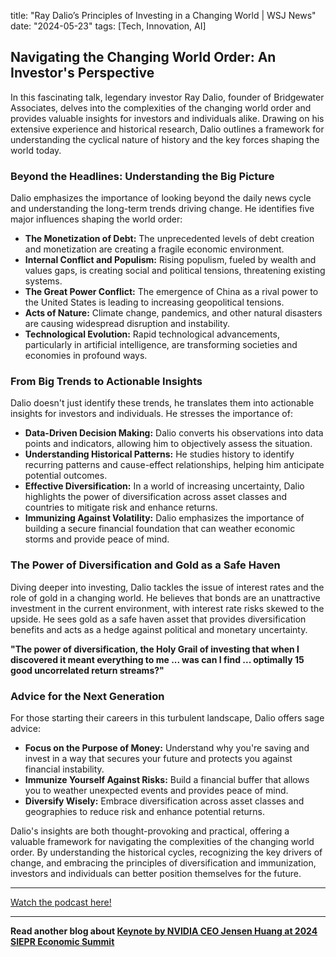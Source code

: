 

title: "Ray Dalio’s Principles of Investing in a Changing World | WSJ News"
date: "2024-05-23"
tags: [Tech, Innovation, AI]


## Navigating the Changing World Order: An Investor's Perspective

In this fascinating talk, legendary investor Ray Dalio, founder of Bridgewater Associates, delves into the complexities of the changing world order and provides valuable insights for investors and individuals alike. Drawing on his extensive experience and historical research, Dalio outlines a framework for understanding the cyclical nature of history and the key forces shaping the world today.

### Beyond the Headlines: Understanding the Big Picture

Dalio emphasizes the importance of looking beyond the daily news cycle and understanding the long-term trends driving change. He identifies five major influences shaping the world order:

* **The Monetization of Debt:** The unprecedented levels of debt creation and monetization are creating a fragile economic environment.
* **Internal Conflict and Populism:** Rising populism, fueled by wealth and values gaps, is creating social and political tensions, threatening existing systems.
* **The Great Power Conflict:** The emergence of China as a rival power to the United States is leading to increasing geopolitical tensions.
* **Acts of Nature:** Climate change, pandemics, and other natural disasters are causing widespread disruption and instability.
* **Technological Evolution:** Rapid technological advancements, particularly in artificial intelligence, are transforming societies and economies in profound ways.

### From Big Trends to Actionable Insights

Dalio doesn't just identify these trends, he translates them into actionable insights for investors and individuals. He stresses the importance of:

* **Data-Driven Decision Making:** Dalio converts his observations into data points and indicators, allowing him to objectively assess the situation.
* **Understanding Historical Patterns:** He studies history to identify recurring patterns and cause-effect relationships, helping him anticipate potential outcomes.
* **Effective Diversification:** In a world of increasing uncertainty, Dalio highlights the power of diversification across asset classes and countries to mitigate risk and enhance returns.
* **Immunizing Against Volatility:** Dalio emphasizes the importance of building a secure financial foundation that can weather economic storms and provide peace of mind.

### The Power of Diversification and Gold as a Safe Haven

Diving deeper into investing, Dalio tackles the issue of interest rates and the role of gold in a changing world. He believes that bonds are an unattractive investment in the current environment, with interest rate risks skewed to the upside. He sees gold as a safe haven asset that provides diversification benefits and acts as a hedge against political and monetary uncertainty. 

**"The power of diversification, the Holy Grail of investing that when I discovered it meant everything to me ... was can I find ... optimally 15 good uncorrelated return streams?"**

### Advice for the Next Generation

For those starting their careers in this turbulent landscape, Dalio offers sage advice:

* **Focus on the Purpose of Money:** Understand why you're saving and invest in a way that secures your future and protects you against financial instability.
* **Immunize Yourself Against Risks:** Build a financial buffer that allows you to weather unexpected events and provides peace of mind.
* **Diversify Wisely:**  Embrace diversification across asset classes and geographies to reduce risk and enhance potential returns.

Dalio's insights are both thought-provoking and practical, offering a valuable framework for navigating the complexities of the changing world order. By understanding the historical cycles, recognizing the key drivers of change, and embracing the principles of diversification and immunization, investors and individuals can better position themselves for the future.

---

<a href="https://youtube.com/watch?v=o5NQvY4eK8g" target="_blank">Watch the podcast here!</a>


---

**Read another blog about [Keynote by NVIDIA CEO Jensen Huang at 2024 SIEPR Economic Summit](./20240307-jensenhuang-stanfordinstituteforeconomicpolicyresearchsiepr)**
